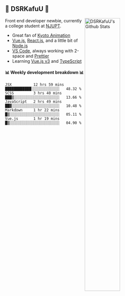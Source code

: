 ## 🍥 DSRKafuU 🍥

<img align="right" alt="DSRKafuU's Github Stats" width="48%" src="https://github-readme-stats.vercel.app/api?username=dsrkafuu&count_private=true&show_icons=true&title_color=7793cc&icon_color=7793cc&text_color=595858&bg_color=ffffff" />

Front end developer newbie, currently a college student at [NJUPT](https://www.njupt.edu.cn).

- Great fan of [Kyoto Animation](https://www.kyotoanimation.co.jp)
- [Vue.js](https://vuejs.org), [React.js](https://reactjs.org), and a little bit of [Node.js](https://nodejs.org)
- [VS Code](https://code.visualstudio.com), always working with 2-space and [Prettier](https://prettier.io)
- Learning [Vue.js v3](https://v3.vuejs.org) and [TypeScript](https://www.typescriptlang.org)

#### :bar_chart: Weekly development breakdown :bar_chart:

<!--START_SECTION:waka-->
```text
JSX          12 hrs 59 mins  ████████████░░░░░░░░░░░░░   48.32 % 
SCSS         3 hrs 40 mins   ███▒░░░░░░░░░░░░░░░░░░░░░   13.66 % 
JavaScript   2 hrs 49 mins   ██▓░░░░░░░░░░░░░░░░░░░░░░   10.48 % 
Markdown     1 hr 22 mins    █▒░░░░░░░░░░░░░░░░░░░░░░░   05.11 % 
Vue.js       1 hr 19 mins    █▒░░░░░░░░░░░░░░░░░░░░░░░   04.90 % 
```
<!--END_SECTION:waka-->
